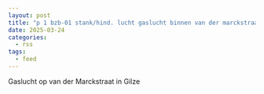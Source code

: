 ```yaml
---
layout: post
title: "p 1 bzb-01 stank/hind. lucht gaslucht binnen van der marckstraat gilze 207431"
date: 2025-03-24
categories: 
  - rss
tags: 
  - feed
---
```


Gaslucht op van der Marckstraat in Gilze
